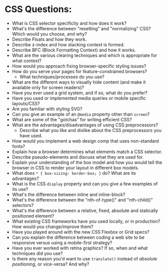 # CSS Questions:

* What is CSS selector specificity and how does it work?
* What's the difference between "resetting" and "normalizing" CSS? Which would you choose, and why?
* Describe Floats and how they work.
* Describe z-index and how stacking context is formed.
* Describe BFC (Block Formatting Context) and how it works.
* What are the various clearing techniques and which is appropriate for what context?
* How would you approach fixing browser-specific styling issues?
* How do you serve your pages for feature-constrained browsers?
  * What techniques/processes do you use?
* What are the different ways to visually hide content (and make it available only for screen readers)?
* Have you ever used a grid system, and if so, what do you prefer?
* Have you used or implemented media queries or mobile specific layouts/CSS?
* Are you familiar with styling SVG?
* Can you give an example of an `@media` property other than `screen`?
* What are some of the "gotchas" for writing efficient CSS?
* What are the advantages/disadvantages of using CSS preprocessors?
  * Describe what you like and dislike about the CSS preprocessors you have used.
* How would you implement a web design comp that uses non-standard fonts?
* Explain how a browser determines what elements match a CSS selector.
* Describe pseudo-elements and discuss what they are used for.
* Explain your understanding of the box model and how you would tell the browser in CSS to render your layout in different box models.
* What does ```* { box-sizing: border-box; }``` do? What are its advantages?
* What is the CSS `display` property and can you give a few examples of its use?
* What's the difference between inline and inline-block?
* What's the difference between the "nth-of-type()" and "nth-child()" selectors?
* What's the difference between a relative, fixed, absolute and statically positioned element?
* What existing CSS frameworks have you used locally, or in production? How would you change/improve them?
* Have you played around with the new CSS Flexbox or Grid specs?
* Can you explain the difference between coding a web site to be responsive versus using a mobile-first strategy?
* Have you ever worked with retina graphics? If so, when and what techniques did you use?
* Is there any reason you'd want to use `translate()` instead of *absolute positioning*, or vice-versa? And why?